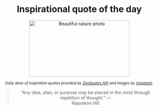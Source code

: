 
<div align="center">

# Inspirational quote of the day

<img src="./data/photo.jpeg" alt="Beautiful nature photo" width="320" height="180">

<sub><i>Daily dose of inspiration quotes provided by [ZenQuotes API](https://zenquotes.io/) and images by [Unsplash](https://unsplash.com/).</i></sub>


<blockquote>&ldquo;Any idea, plan, or purpose may be placed in the mind through repetition of thought.&rdquo; &mdash; <footer>Napoleon Hill</footer></blockquote>

</div>
